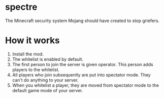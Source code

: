 # spectre

The Minecraft security system Mojang should have created to stop griefers.

# How it works

1. Install the mod.
2. The whitelist is enabled by default.
3. The first person to join the server is given operator. This person adds players to the whitelist.
4. All players who join subsequently are put into spectator mode. They can't do anything to your server.
5. When you whitelist a player, they are moved from spectator mode to the default game mode of your server.
